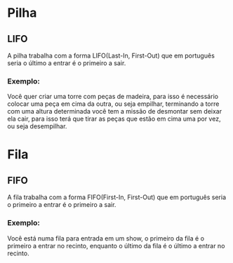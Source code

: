 # Pilha
## LIFO
A pilha trabalha com a forma LIFO(Last-In, First-Out) que em português seria o último a entrar é o primeiro a sair.


### Exemplo:
Você quer criar uma torre com peças de madeira, para isso é necessário colocar uma peça em cima da outra, ou seja empilhar,
terminando a torre com uma altura determinada você tem a missão de desmontar sem deixar ela cair,
para isso terá que tirar as peças que estão em cima uma por vez, ou seja desempilhar.

# Fila
## FIFO
A fila trabalha com a forma FIFO(First-In, First-Out) que em português seria o primeiro a entrar é o primeiro a sair.

### Exemplo:
Você está numa fila para entrada em um show, o primeiro da fila é o primeiro a entrar no recinto, enquanto o último da fila é o último a entrar no recinto.